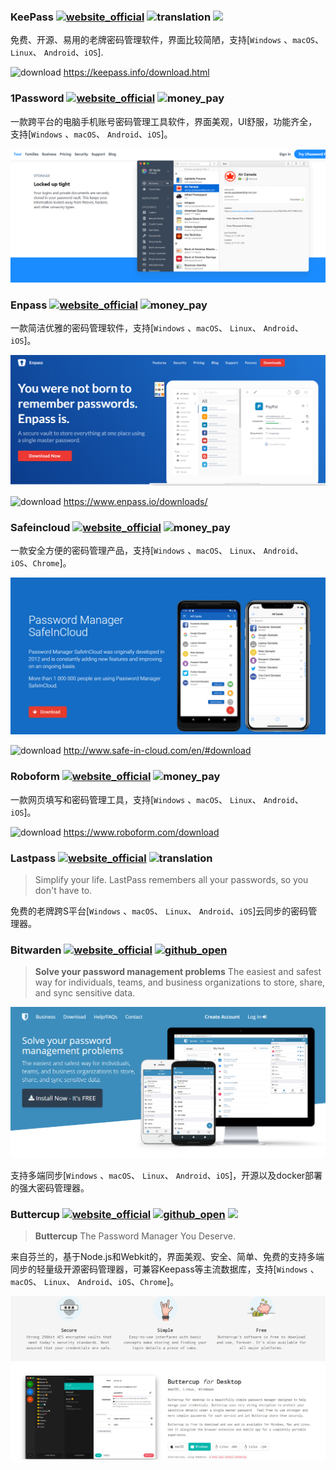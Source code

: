 ### KeePass [![website_official](https://gitbook07.oss-cn-hangzhou.aliyuncs.com/website_official.svg)](http://www.keepass.info/) ![translation](https://gitbook07.oss-cn-hangzhou.aliyuncs.com/translation.svg) ![](https://img.shields.io/badge/Version-2.4.3-ff55bb.svg)

免费、开源、易用的老牌密码管理软件，界面比较简陋，支持[`Windows` 、`macOS`、 `Linux`、 `Android`、`iOS`].

![download](https://gitbook07.oss-cn-hangzhou.aliyuncs.com/download.svg) https://keepass.info/download.html
### 1Password [![website_official](https://gitbook07.oss-cn-hangzhou.aliyuncs.com/website_official.svg)](https://1password.com/) ![money_pay](https://gitbook07.oss-cn-hangzhou.aliyuncs.com/money_pay.svg)

一款跨平台的电脑手机账号密码管理工具软件，界面美观，UI舒服，功能齐全，支持[`Windows` 、`macOS`、 `Android`、`iOS`]。

![](../../.gitbook/assets/z-study-notes-password-1password.png)

### Enpass [![website_official](https://gitbook07.oss-cn-hangzhou.aliyuncs.com/website_official.svg)](https://www.enpass.io/) ![money_pay](https://gitbook07.oss-cn-hangzhou.aliyuncs.com/money_pay.svg)

一款简洁优雅的密码管理软件，支持[`Windows` 、`macOS`、 `Linux`、 `Android`、`iOS`]。

![](../../.gitbook/assets/z-study-notes-password-enpass.png)

![download](https://gitbook07.oss-cn-hangzhou.aliyuncs.com/download.svg) https://www.enpass.io/downloads/

### Safeincloud [![website_official](https://gitbook07.oss-cn-hangzhou.aliyuncs.com/website_official.svg)](http://www.safe-in-cloud.com/en/) ![money_pay](https://gitbook07.oss-cn-hangzhou.aliyuncs.com/money_pay.svg)

一款安全方便的密码管理产品，支持[`Windows` 、`macOS`、 `Linux`、 `Android`、`iOS`、`Chrome`]。

![](../../.gitbook/assets/z-study-notes-password-safeincloud.png)

![download](https://gitbook07.oss-cn-hangzhou.aliyuncs.com/download.svg) http://www.safe-in-cloud.com/en/#download

### Roboform [![website_official](https://gitbook07.oss-cn-hangzhou.aliyuncs.com/website_official.svg)](https://www.roboform.com/) ![money_pay](https://gitbook07.oss-cn-hangzhou.aliyuncs.com/money_pay.svg)

一款网页填写和密码管理工具，支持[`Windows` 、`macOS`、 `Linux`、 `Android`、`iOS`]。

![download](https://gitbook07.oss-cn-hangzhou.aliyuncs.com/download.svg) https://www.roboform.com/download

### Lastpass [![website_official](https://gitbook07.oss-cn-hangzhou.aliyuncs.com/website_official.svg)](https://www.lastpass.com/) ![translation](https://gitbook07.oss-cn-hangzhou.aliyuncs.com/translation.svg)

> Simplify your life.
LastPass remembers all your passwords, so you don't have to.

免费的老牌跨S平台[`Windows` 、`macOS`、 `Linux`、 `Android`、`iOS`]云同步的密码管理器。

### Bitwarden [![website_official](https://gitbook07.oss-cn-hangzhou.aliyuncs.com/website_official.svg)](https://bitwarden.com/) [![github_open](https://gitbook07.oss-cn-hangzhou.aliyuncs.com/github_open.svg)](https://github.com/bitwarden)

> **Solve your password management problems**
The easiest and safest way for individuals, teams, and business organizations to store, share, and sync sensitive data.

![](../../.gitbook/assets/z-study-notes-password-bitwarden.png)

支持多端同步[`Windows` 、`macOS`、 `Linux`、 `Android`、`iOS`]，开源以及docker部署的强大密码管理器。

### Buttercup [![website_official](https://gitbook07.oss-cn-hangzhou.aliyuncs.com/website_official.svg)](https://buttercup.pw/) [![github_open](https://gitbook07.oss-cn-hangzhou.aliyuncs.com/github_open.svg)](https://github.com/buttercup) ![](https://img.shields.io/badge/Version-1.17.3-ff55bb.svg)

> **Buttercup**
The Password Manager You Deserve.

来自芬兰的，基于Node.js和Webkit的，界面美观、安全、简单、免费的支持多端同步的轻量级开源密码管理器，可兼容Keepass等主流数据库，支持[`Windows` 、`macOS`、 `Linux`、 `Android`、`iOS`、`Chrome`]。

![](../../.gitbook/assets/z-study-notes-password-buttercup.png)
